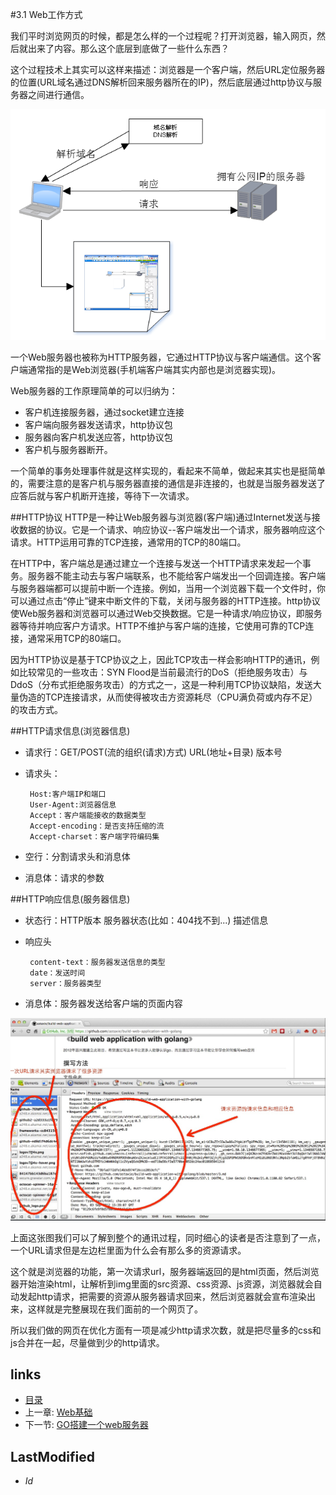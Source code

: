 #3.1 Web工作方式

我们平时浏览网页的时候，都是怎么样的一个过程呢？打开浏览器，输入网页，然后就出来了内容。那么这个底层到底做了一些什么东西？

这个过程技术上其实可以这样来描述：浏览器是一个客户端，然后URL定位服务器的位置(URL域名通过DNS解析回来服务器所在的IP)，然后底层通过http协议与服务器之间进行通信。

![](images/3.1.web2.png?raw=true)

 一个Web服务器也被称为HTTP服务器，它通过HTTP协议与客户端通信。这个客户端通常指的是Web浏览器(手机端客户端其实内部也是浏览器实现)。
    
Web服务器的工作原理简单的可以归纳为：

- 客户机连接服务器，通过socket建立连接
- 客户端向服务器发送请求，http协议包
- 服务器向客户机发送应答，http协议包
- 客户机与服务器断开。

一个简单的事务处理事件就是这样实现的，看起来不简单，做起来其实也是挺简单的，需要注意的是客户机与服务器直接的通信是非连接的，也就是当服务器发送了应答后就与客户机断开连接，等待下一次请求。


##HTTP协议
HTTP是一种让Web服务器与浏览器(客户端)通过Internet发送与接收数据的协议。它是一个请求、响应协议--客户端发出一个请求，服务器响应这个请求。HTTP运用可靠的TCP连接，通常用的TCP的80端口。

在HTTP中，客户端总是通过建立一个连接与发送一个HTTP请求来发起一个事务。服务器不能主动去与客户端联系，也不能给客户端发出一个回调连接。客户端与服务器端都可以提前中断一个连接。例如，当用一个浏览器下载一个文件时，你可以通过点击“停止”键来中断文件的下载，关闭与服务器的HTTP连接。http协议使Web服务器和浏览器可以通过Web交换数据。它是一种请求/响应协议，即服务器等待并响应客户方请求。HTTP不维护与客户端的连接，它使用可靠的TCP连接，通常采用TCP的80端口。

因为HTTP协议是基于TCP协议之上，因此TCP攻击一样会影响HTTP的通讯，例如比较常见的一些攻击：SYN Flood是当前最流行的DoS（拒绝服务攻击）与DdoS（分布式拒绝服务攻击）的方式之一，这是一种利用TCP协议缺陷，发送大量伪造的TCP连接请求，从而使得被攻击方资源耗尽（CPU满负荷或内存不足）的攻击方式。

##HTTP请求信息(浏览器信息) 
 - 请求行：GET/POST(流的组织(请求)方式) URL(地址+目录) 版本号
 - 请求头：
		
		Host:客户端IP和端口
        User-Agent:浏览器信息
        Accept：客户端能接收的数据类型
        Accept-encoding：是否支持压缩的流
        Accept-charset：客户端字符编码集
 - 空行：分割请求头和消息体
 - 消息体：请求的参数

##HTTP响应信息(服务器信息) 
 - 状态行：HTTP版本  服务器状态(比如：404找不到...) 描述信息
 - 响应头

        content-text：服务器发送信息的类型
        date：发送时间
        server：服务器类型
 - 消息体：服务器发送给客户端的页面内容

![](images/3.1.web.png?raw=true)

上面这张图我们可以了解到整个的通讯过程，同时细心的读者是否注意到了一点，一个URL请求但是左边栏里面为什么会有那么多的资源请求。

这个就是浏览器的功能，第一次请求url，服务器端返回的是html页面，然后浏览器开始渲染html，让解析到img里面的src资源、css资源、js资源，浏览器就会自动发起http请求，把需要的资源从服务器请求回来，然后浏览器就会宣布渲染出来，这样就是完整展现在我们面前的一个网页了。

所以我们做的网页在优化方面有一项是减少http请求次数，就是把尽量多的css和js合并在一起，尽量做到少的http请求。

## links
   * [目录](<preface.md>)
   * 上一章: [Web基础](<3.md>)
   * 下一节: [GO搭建一个web服务器](<3.2.md>)

## LastModified 
   * $Id$